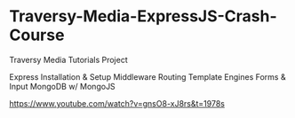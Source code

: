 # Traversy-Media-ExpressJS-Crash-Course
Traversy Media Tutorials Project

 Express Installation & Setup
 Middleware
 Routing
 Template Engines
 Forms & Input
MongoDB w/ MongoJS

https://www.youtube.com/watch?v=gnsO8-xJ8rs&t=1978s